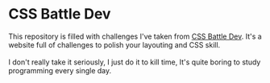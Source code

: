 # CSS Battle Dev
This repository is filled with challenges I've taken from <a href="https://cssbattle.dev/">CSS Battle Dev</a>. It's a website full of challenges to polish your layouting and CSS skill.
<br><br>
I don't really take it seriously, I just do it to kill time, It's quite boring to study programming every single day.
